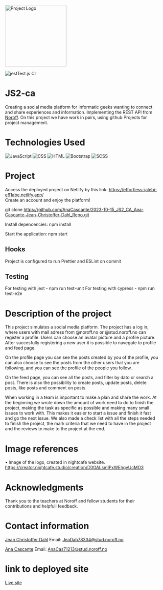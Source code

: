 
<img src="src\img\mouselogo.jpg" alt="Project Logo" width="200">

![jestTest.js CI](https://github.com/Jean-Christoffer/2023-10-15_JS2_CA_Ana-Cascante-Jean-Christoffer-Dahl_Repo/actions/workflows/jestTest.js.yml/badge.svg)

# JS2-ca

Creating a social media platform for Informatic geeks wanting to connect and share experiences and information. Implementing the REST API from <a href="https://docs.noroff.dev/">Noroff</a>. On this project we have work in pairs, using github Projects for project management.


# Technologies Used

 ![JavaScript](https://img.shields.io/badge/JavaScript-ES6-yellow)
 ![CSS](https://img.shields.io/badge/CSS-3-blue)
 ![HTML](https://img.shields.io/badge/HTML-5-orange)
 ![Bootstrap](https://img.shields.io/badge/Bootstrap-4-blueviolet)
 ![SCSS](https://img.shields.io/badge/SCSS-Stylesheet-pink)
 
 

#  Project

Access the deployed project on Netlify by this link: https://effortless-jalebi-e61abe.netlify.app/  
  Create an account and enjoy the platform!

git clone https://github.com/AnaCascante/2023-10-15_JS2_CA_Ana-Cascante-Jean-Christoffer-Dahl_Repo.git

Install depencencies: 
npm install 

Start the application: 
npm start 

## Hooks
Project is configured to run Prettier and ESLint on commit


## Testing

For testing with jest - npm run test-unit
For testing with cypress - npm run test-e2e

# Description of the project 

This project simulates a social media platform. The project has a log in, where users with mail adress from @noroff.no or @stud.noroff.no can register a profile.
Users can choose an avatar picture and a profile picture. After succesfully registering a new user it is possible to navegate to profile and feed page. 

On the profile page you can see the posts created by you of the profile, you can also choose to see the posts from the other users that you are following, and you can see the profile of the people you follow.  

On the feed page, you can see all the posts, and filter by dato or search a post. There is also the possibility to create posts, update posts, delete posts, like posts and comment on posts. 

When working in a team is important to make a plan and share the work. At the beginning we wrote down the amount of work need to do to finish the project, making the task as specific as possible and making many small issues to work with. This makes it easier to start a issue and finish it fast and go the next issue. We also made a check list with all the steps needed to finish the project, the mark criteria that we need to have in the project and the reviews to make to the project at the end. 





# Image references 

•	Image of the logo, created in nightcafe website. 
https://creator.nightcafe.studio/creation/D0OALsmIPxWEhgvUcMO3

 

# Acknowledgments 

Thank you to the teachers at Noroff and fellow students for their contributions and helpfull feedback. 

# Contact information 

<a href="https://github.com/Jean-Christoffer" target="_blank">Jean Christoffer Dahl</a>
Email: 
JeaDah78334@stud.noroff.no

<a href="https://github.com/AnaCascante" target="_blank">Ana Cascante</a>
Email: 
 AnaCas71213@stud.noroff.no

# link to deployed site

<a href="https://verdant-pudding-2bd2ac.netlify.app" target="_blank">Live site</a>
